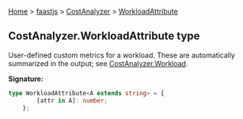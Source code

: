 [Home](./index) &gt; [faastjs](./faastjs.md) &gt; [CostAnalyzer](./faastjs.costanalyzer.md) &gt; [WorkloadAttribute](./faastjs.costanalyzer.workloadattribute.md)

## CostAnalyzer.WorkloadAttribute type

User-defined custom metrics for a workload. These are automatically summarized in the output; see [CostAnalyzer.Workload](./faastjs.costanalyzer.workload.md)<!-- -->.

<b>Signature:</b>

```typescript
type WorkloadAttribute<A extends string> = {
        [attr in A]: number;
    };
```
